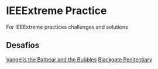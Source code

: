 # IEEExtreme Practice
For IEEExtreme practices challenges and solutions

## Desafios

[Vangelis the Batbear and the Bubbles](Bubble/Bubble.md)
[Blackgate Penitentiary](Blackgate_Penitentiary/Blackgate_Penitentiary.md)